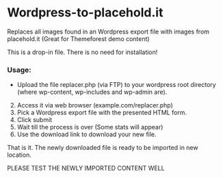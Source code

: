 Wordpress-to-placehold.it
=========================

Replaces all images found in an Wordpress export file with images from placehold.it (Great for Themeforest demo content)

This is a drop-in file. There is no need for installation!

### Usage:
* Upload the file replacer.php (via FTP) to your wordpress root directory (where wp-content, wp-includes and wp-admin are).
2. Access it via web browser (example.com/replacer.php)
3. Pick a Wordpress export file with the presented HTML form.
4. Click submit
5. Wait till the process is over (Some stats will appear)
6. Use the download link to download your new file.

That is it. The newly downloaded file is ready to be imported in new location. 

PLEASE TEST THE NEWLY IMPORTED CONTENT WELL



